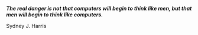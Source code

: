 _**The real danger is not that computers will begin to think like men, but that men will begin to think like computers.**_

Sydney J. Harris